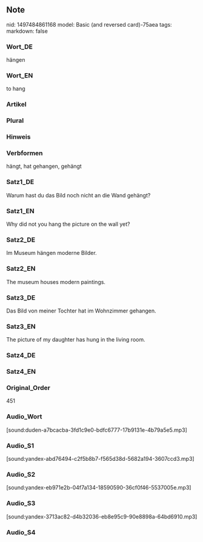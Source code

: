 ## Note
nid: 1497484861168
model: Basic (and reversed card)-75aea
tags: 
markdown: false

### Wort_DE
hängen

### Wort_EN
to hang

### Artikel


### Plural


### Hinweis


### Verbformen
hängt, hat gehangen, gehängt

### Satz1_DE
Warum hast du das Bild noch nicht an die Wand gehängt?

### Satz1_EN
Why did not you hang the picture on the wall yet?

### Satz2_DE
Im Museum hängen moderne Bilder.

### Satz2_EN
The museum houses modern paintings.

### Satz3_DE
Das Bild von meiner Tochter hat im Wohnzimmer gehangen.

### Satz3_EN
The picture of my daughter has hung in the living room.

### Satz4_DE


### Satz4_EN


### Original_Order
451

### Audio_Wort
[sound:duden-a7bcacba-3fd1c9e0-bdfc6777-17b9131e-4b79a5e5.mp3]

### Audio_S1
[sound:yandex-abd76494-c2f5b8b7-f565d38d-5682a194-3607ccd3.mp3]

### Audio_S2
[sound:yandex-eb971e2b-04f7a134-18590590-36cf0f46-5537005e.mp3]

### Audio_S3
[sound:yandex-3713ac82-d4b32036-eb8e95c9-90e8898a-64bd6910.mp3]

### Audio_S4

